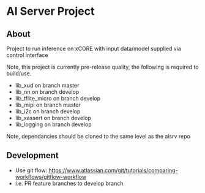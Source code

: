 AI Server Project
================

About
-----

Project to run inference on xCORE with input data/model supplied via control interface

Note, this project is currently pre-release quality, the following is required to build/use.

- lib_xud on branch master
- lib_nn on branch develop
- lib_tflite_micro on branch develop
- lib_mipi on branch master
- lib_i2c on branch develop
- lib_xassert on branch develop
- lib_logging on branch develop

Note, dependancies should be cloned to the same level as the aisrv repo

Development
-----------

- Use git flow: https://www.atlassian.com/git/tutorials/comparing-workflows/gitflow-workflow
- i.e. PR feature branches to develop branch
